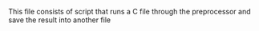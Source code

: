 This file consists of script that runs a C file through the preprocessor and save the result into another file 

